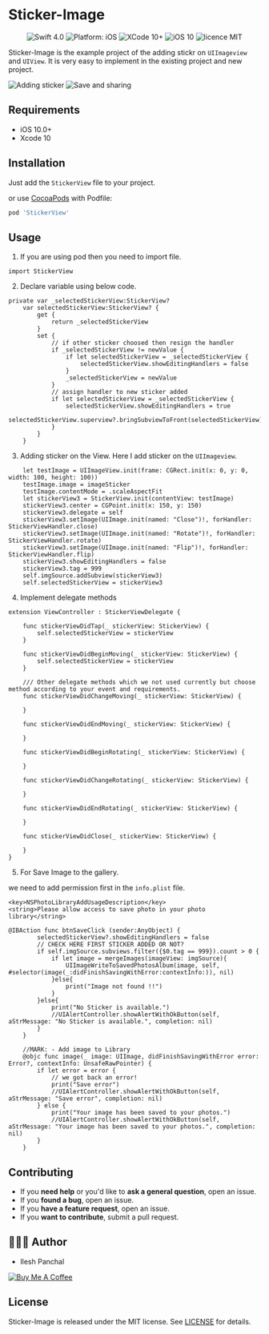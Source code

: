 # Sticker-Image
<p align="center">
<img src="https://img.shields.io/badge/swift-4.0%2B-brightgreen.svg" alt="Swift 4.0"/>
<img src="https://img.shields.io/badge/platform-iOS-brightgreen.svg" alt="Platform: iOS"/>
<img src="https://img.shields.io/badge/xcode-10%2B-brightgreen.svg" alt="XCode 10+"/>
<img src="https://img.shields.io/badge/iOS-10%2B-brightgreen.svg" alt="iOS 10"/>
<img src="https://img.shields.io/badge/licence-MIT-lightgrey.svg" alt="licence MIT"/>
</a>
</p>

Sticker-Image is the example project of the adding stickr on `UIImageview` and `UIView`. It is very easy to implement in the existing project and new project. 

![Adding sticker](https://i.imgflip.com/2vwqox.gif)
![Save and sharing](https://i.imgflip.com/2vwqnc.gif)

## Requirements

- iOS 10.0+
- Xcode 10

## Installation

Just add the `StickerView` file to your project.

or use [CocoaPods](https://cocoapods.org) with Podfile:
``` ruby
pod 'StickerView'
```
## Usage

1) If you are using pod then you need to import file.
```
import StickerView
```

2) Declare variable using below code.
```
private var _selectedStickerView:StickerView?
    var selectedStickerView:StickerView? {
        get {
            return _selectedStickerView
        }
        set {
            // if other sticker choosed then resign the handler
            if _selectedStickerView != newValue {
                if let selectedStickerView = _selectedStickerView {
                    selectedStickerView.showEditingHandlers = false
                }
                _selectedStickerView = newValue
            }
            // assign handler to new sticker added
            if let selectedStickerView = _selectedStickerView {
                selectedStickerView.showEditingHandlers = true
                selectedStickerView.superview?.bringSubviewToFront(selectedStickerView)
            }
        }
    }
```
3) Adding sticker on the View. Here I add sticker on the `UIImageview`.

```
    let testImage = UIImageView.init(frame: CGRect.init(x: 0, y: 0, width: 100, height: 100))
    testImage.image = imageSticker
    testImage.contentMode = .scaleAspectFit
    let stickerView3 = StickerView.init(contentView: testImage)
    stickerView3.center = CGPoint.init(x: 150, y: 150)
    stickerView3.delegate = self
    stickerView3.setImage(UIImage.init(named: "Close")!, forHandler: StickerViewHandler.close)
    stickerView3.setImage(UIImage.init(named: "Rotate")!, forHandler: StickerViewHandler.rotate)
    stickerView3.setImage(UIImage.init(named: "Flip")!, forHandler: StickerViewHandler.flip)
    stickerView3.showEditingHandlers = false
    stickerView3.tag = 999
    self.imgSource.addSubview(stickerView3)
    self.selectedStickerView = stickerView3
```

4) Implement delegate methods
```
extension ViewController : StickerViewDelegate {

    func stickerViewDidTap(_ stickerView: StickerView) {
        self.selectedStickerView = stickerView
    }
    
    func stickerViewDidBeginMoving(_ stickerView: StickerView) {
        self.selectedStickerView = stickerView
    }
    
    /// Other delegate methods which we not used currently but choose method according to your event and requirements. 
    func stickerViewDidChangeMoving(_ stickerView: StickerView) {
        
    }
    
    func stickerViewDidEndMoving(_ stickerView: StickerView) {
        
    }
    
    func stickerViewDidBeginRotating(_ stickerView: StickerView) {
        
    }
    
    func stickerViewDidChangeRotating(_ stickerView: StickerView) {
        
    }
    
    func stickerViewDidEndRotating(_ stickerView: StickerView) {
        
    }
    
    func stickerViewDidClose(_ stickerView: StickerView) {
        
    }
}
```

5) For Save Image to the gallery.

we need to add permission first in the `info.plist` file.

```
<key>NSPhotoLibraryAddUsageDescription</key>
<string>Please allow access to save photo in your photo library</string>
```

```
@IBAction func btnSaveClick (sender:AnyObject) {
        selectedStickerView?.showEditingHandlers = false
        // CHECK HERE FIRST STICKER ADDED OR NOT?
        if self.imgSource.subviews.filter({$0.tag == 999}).count > 0 {
            if let image = mergeImages(imageView: imgSource){
                UIImageWriteToSavedPhotosAlbum(image, self, #selector(image(_:didFinishSavingWithError:contextInfo:)), nil)
            }else{
                print("Image not found !!")
            }
        }else{
            print("No Sticker is available.")
            //UIAlertController.showAlertWithOkButton(self, aStrMessage: "No Sticker is available.", completion: nil)
        }
    }
    
    //MARK: - Add image to Library
    @objc func image(_ image: UIImage, didFinishSavingWithError error: Error?, contextInfo: UnsafeRawPointer) {
        if let error = error {
            // we got back an error!
            print("Save error")
            //UIAlertController.showAlertWithOkButton(self, aStrMessage: "Save error", completion: nil)
        } else {
            print("Your image has been saved to your photos.")
            //UIAlertController.showAlertWithOkButton(self, aStrMessage: "Your image has been saved to your photos.", completion: nil)
        }
    }
```

## Contributing

- If you **need help** or you'd like to **ask a general question**, open an issue.
- If you **found a bug**, open an issue.
- If you **have a feature request**, open an issue.
- If you **want to contribute**, submit a pull request.

## 👨🏻‍💻 Author

* Ilesh Panchal

<a href="https://www.buymeacoffee.com/DCBMEeh3R" target="_blank"><img src="https://www.buymeacoffee.com/assets/img/custom_images/black_img.png" alt="Buy Me A Coffee" style="height: auto !important;width: auto !important;" ></a>

## License

Sticker-Image is released under the MIT license.
See [LICENSE](./LICENSE) for details.






